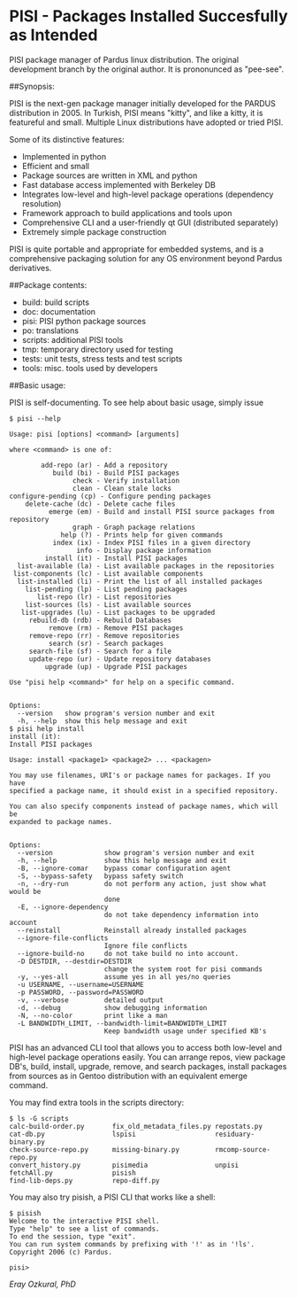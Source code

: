 # PISI - Packages Installed Succesfully as Intended

PISI package manager of Pardus linux distribution. The original 
development branch by the original author. It is prononunced as "pee-see".

##Synopsis:

PISI is the next-gen package manager initially developed for the 
PARDUS distribution in 2005. In Turkish, PISI means "kitty", and
like a kitty, it is featureful and small. Multiple Linux distributions
have adopted or tried PISI.

Some of its distinctive features:

 - Implemented in python
 - Efficient and small
 - Package sources are written in XML and python
 - Fast database access implemented with Berkeley DB
 - Integrates low-level and high-level package operations (dependency resolution)
 - Framework approach to build applications and tools upon
 - Comprehensive CLI and a user-friendly qt GUI (distributed separately)
 - Extremely simple package construction

PISI is quite portable and appropriate for embedded systems, and is
a comprehensive packaging solution for any OS environment beyond
Pardus derivatives.

##Package contents:

* build: build scripts
* doc: documentation
* pisi: PISI python package sources
* po: translations
* scripts: additional PISI tools
* tmp: temporary directory used for testing
* tests: unit tests, stress tests and test scripts
* tools: misc. tools used by developers

##Basic usage:

PISI is self-documenting. To see help about basic usage, simply issue

~~~~ 
$ pisi --help

Usage: pisi [options] <command> [arguments]

where <command> is one of:

        add-repo (ar) - Add a repository
           build (bi) - Build PISI packages
                check - Verify installation
                clean - Clean stale locks
configure-pending (cp) - Configure pending packages
    delete-cache (dc) - Delete cache files
          emerge (em) - Build and install PISI source packages from repository
                graph - Graph package relations
             help (?) - Prints help for given commands
           index (ix) - Index PISI files in a given directory
                 info - Display package information
         install (it) - Install PISI packages
  list-available (la) - List available packages in the repositories
 list-components (lc) - List available components
  list-installed (li) - Print the list of all installed packages  
    list-pending (lp) - List pending packages
       list-repo (lr) - List repositories
    list-sources (ls) - List available sources
   list-upgrades (lu) - List packages to be upgraded
     rebuild-db (rdb) - Rebuild Databases
          remove (rm) - Remove PISI packages
     remove-repo (rr) - Remove repositories
          search (sr) - Search packages
     search-file (sf) - Search for a file
     update-repo (ur) - Update repository databases
         upgrade (up) - Upgrade PISI packages

Use "pisi help <command>" for help on a specific command.


Options:
  --version   show program's version number and exit
  -h, --help  show this help message and exit
$ pisi help install
install (it): 
Install PISI packages

Usage: install <package1> <package2> ... <packagen>

You may use filenames, URI's or package names for packages. If you have
specified a package name, it should exist in a specified repository.

You can also specify components instead of package names, which will be
expanded to package names.


Options:
  --version             show program's version number and exit
  -h, --help            show this help message and exit
  -B, --ignore-comar    bypass comar configuration agent
  -S, --bypass-safety   bypass safety switch
  -n, --dry-run         do not perform any action, just show what would be
                        done
  -E, --ignore-dependency
                        do not take dependency information into account
  --reinstall           Reinstall already installed packages
  --ignore-file-conflicts
                        Ignore file conflicts
  --ignore-build-no     do not take build no into account.
  -D DESTDIR, --destdir=DESTDIR
                        change the system root for pisi commands
  -y, --yes-all         assume yes in all yes/no queries
  -u USERNAME, --username=USERNAME
  -p PASSWORD, --password=PASSWORD
  -v, --verbose         detailed output
  -d, --debug           show debugging information
  -N, --no-color        print like a man
  -L BANDWIDTH_LIMIT, --bandwidth-limit=BANDWIDTH_LIMIT
                        Keep bandwidth usage under specified KB's

~~~~

PISI has an advanced CLI tool that allows you to access both low-level and
high-level package operations easily. You can arrange repos, view package DB's,
build, install, upgrade, remove, and search packages, install packages from
sources as in Gentoo distribution with an equivalent emerge command. 

You may find extra tools in the scripts directory:

~~~~
$ ls -G scripts
calc-build-order.py       fix_old_metadata_files.py repostats.py
cat-db.py                 lspisi                    residuary-binary.py
check-source-repo.py      missing-binary.py         rmcomp-source-repo.py
convert_history.py        pisimedia                 unpisi
fetchAll.py               pisish
find-lib-deps.py          repo-diff.py
~~~~

You may also try pisish, a PISI CLI that works like a shell:
~~~~
$ pisish
Welcome to the interactive PISI shell.
Type "help" to see a list of commands.
To end the session, type "exit".
You can run system commands by prefixing with '!' as in '!ls'.
Copyright 2006 (c) Pardus.

pisi> 
~~~~

*Eray Ozkural, PhD*
